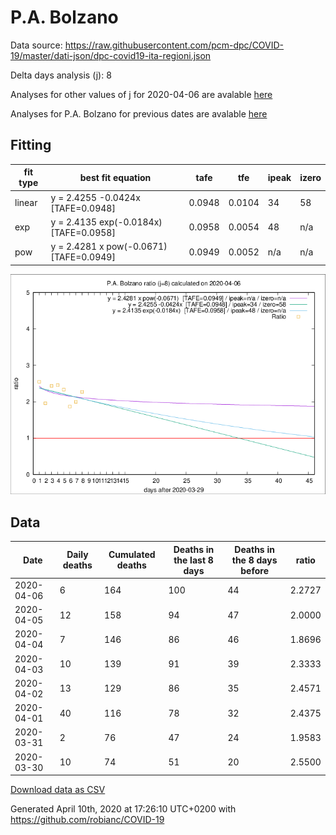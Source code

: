# P.A. Bolzano

Data source: https://raw.githubusercontent.com/pcm-dpc/COVID-19/master/dati-json/dpc-covid19-ita-regioni.json

Delta days analysis (j): 8

Analyses for other values of j for 2020-04-06 are avalable [here](../README.md)

Analyses for P.A. Bolzano for previous dates are avalable [here](../../README.md)

## Fitting 
|fit type|best fit equation|tafe|tfe|ipeak|izero|
|-------|-----|--------|------|---|---|
|linear|y = 2.4255 -0.0424x  [TAFE=0.0948]|0.0948|0.0104|34|58|
|exp|y = 2.4135 exp(-0.0184x)  [TAFE=0.0958]|0.0958|0.0054|48|n/a|
|pow|y = 2.4281 x pow(-0.0671)  [TAFE=0.0949]|0.0949|0.0052|n/a|n/a|

![Plot](COVID-19_p.a._bolzano_j8_2020-04-06.png)

## Data
|Date|Daily deaths|Cumulated deaths|Deaths in the last 8 days|Deaths in the 8 days before|ratio|
|----|----------|-----------|-------|--------------------|-----|
|2020-04-06|6|164|100|44|2.2727|
|2020-04-05|12|158|94|47|2.0000|
|2020-04-04|7|146|86|46|1.8696|
|2020-04-03|10|139|91|39|2.3333|
|2020-04-02|13|129|86|35|2.4571|
|2020-04-01|40|116|78|32|2.4375|
|2020-03-31|2|76|47|24|1.9583|
|2020-03-30|10|74|51|20|2.5500|

[Download data as CSV](COVID-19_p.a._bolzano_j8_2020-04-06.csv)

Generated April 10th, 2020 at 17:26:10 UTC+0200 with https://github.com/robianc/COVID-19
